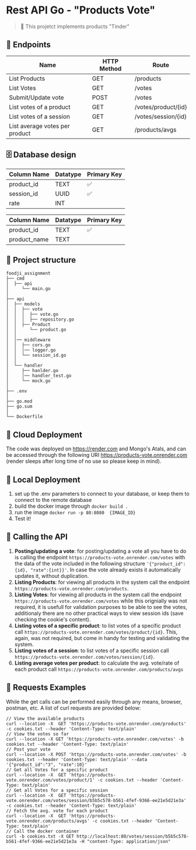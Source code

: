 # Rest API Go - "Products Vote"
> 🌱 This projetct implements products "Tinder"

## 🚀 Endpoints

| Name                           | HTTP Method | Route               |
|--------------------------------|-------------|---------------------|
| List Products                  | GET         | /products           |
| List Votes                     | GET         | /votes              |
| Submit/Update vote             | POST        | /votes              |
| List votes of a product        | GET         | /votes/product/{id} |
| List votes of a session        | GET         | /votes/session/{id} |
| List average votes per product | GET         | /products/avgs      |

## 🗄️ Database design

| Column Name    | Datatype  | Primary Key |
|----------------|-----------|-------------|
| product_id     | TEXT      | ✅          |
| session_id     | UUID      | ✅          |
| rate           | INT       |             |


| Column Name    | Datatype  | Primary Key |
|----------------|-----------|-------------|
| product_id     | TEXT      | ✅          |
| product_name   | TEXT      |             |


## 📁 Project structure

```shell
foodji_assignment
├── cmd
│  ├── api
│     └── main.go
│
├── api
│  ├── models
│  │  ├── vote
│  │  │  ├── vote.go
│  │  │  ├── repository.go
│  │  ├── Product
│  │     └── product.go
│  │
│  │── middleware
│  │  ├── cors.go
│  │  │── logger.go
│  │  └── session_id.go
│  │
│  └── handler
│     ├── hanlder.go
│     │── handler_test.go
│     └── mock.go
│
├── .env
│
├── go.mod
├── go.sum
│
└── Dockerfile

```

## 🚀 Cloud Deployment
The code was deployed on <https://render.com> and Mongo's Atals, and can be accessed through the following URI <https://products-vote.onrender.com> (render sleeps after long time of no use so please keep in mind).

## 🚀 Local Deployment
1. set up the .env parameters to connect to your database, or keep them to connect to the remote database
2. build the docker image through `docker build .`
3. run the image `docker run -p 80:8080  {IMAGE_ID}`
4. Test it!

## 🚀 Calling the API
1. **Posting/updating a vote**: for posting/updating a vote all you have to do is calling the endpoint `https://products-vote.onrender.com/votes` with the data of the vote included in the following structure `'{"product_id":{id}, "rate":{int}}'`. In case the vote already exists it automatically updates it, without duplication.
2. **Listing Products**: for viewing all products in the system call the endpoint `https://products-vote.onrender.com/products`.
3. **Listing Votes**: for viewing all products in the system call the endpoint `https://products-vote.onrender.com/votes` while this orignially was not required, it is usefull for validation purposes to be able to see the votes, additionaly there are no other practical ways to view session ids (save checking the cookie's content).
4. **Listing votes of a specific product**: to list votes of a specific product call `https://products-vote.onrender.com/votes/product/{id}`. This, again, was not required, but come in handy for testing and validating the  system.
5. **Listing votes of a session**: to list votes of a specific session call `https://products-vote.onrender.com/votes/session/{id}`.
6. **Listing average votes per product**: to calculate the avg. vote/rate of each product call `https://products-vote.onrender.com/products/avgs`

## 🚀 Requests Examples
While the get calls can be performed easily through any means, browser, postman, etc. A list of curl requests are provided below:

    // View the available products
    curl --location -X  GET 'https://products-vote.onrender.com/products' -c cookies.txt --header 'Content-Type: text/plain'
    // View the votes so far
    curl --location -X GET 'https://products-vote.onrender.com/votes' -b cookies.txt --header 'Content-Type: text/plain'
    // Post your vote
    curl --location -X POST 'https://products-vote.onrender.com/votes' -b cookies.txt --header 'Content-Type: text/plain' --data '{"product_id":"3", "rate":10}'
    // Get all Votes for a specific product
    curl --location -X  GET 'https://products-vote.onrender.com/votes/product/1' -c cookies.txt --header 'Content-Type: text/plain'
    // Get all Votes for a specific session
    curl --location -X  GET 'https://products-vote.onrender.com/votes/session/b5b5c578-b561-4fef-9366-ee21e5d21e3a' -c cookies.txt --header 'Content-Type: text/plain' 
    // Fetch the avg. vote for each product
    curl --location -X  GET 'https://products-vote.onrender.com/products/avgs' -c cookies.txt --header 'Content-Type: text/plain'
    // Call the docker container
    curl -b cookies.txt -X GET http://localhost:80/votes/session/b5b5c578-b561-4fef-9366-ee21e5d21e3a -H "content-Type: application/json" 








